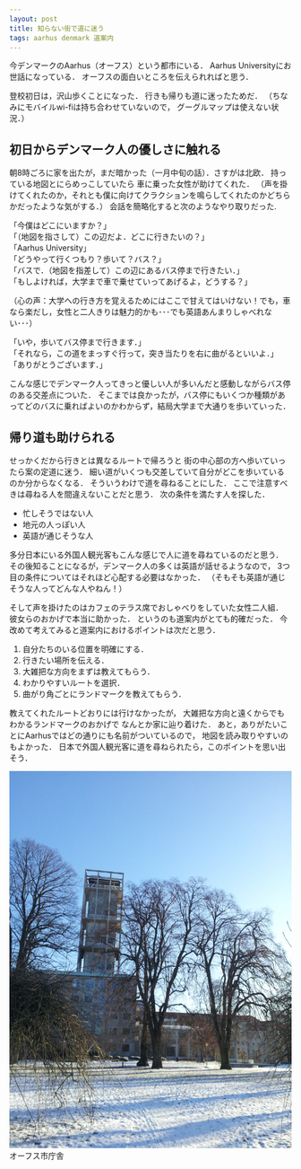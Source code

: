 ```yaml
---
layout: post
title: 知らない街で道に迷う
tags: aarhus denmark 道案内
---
```



今デンマークのAarhus（オーフス）という都市にいる．
Aarhus Universityにお世話になっている．
オーフスの面白いところを伝えられればと思う．

登校初日は，沢山歩くことになった．
行きも帰りも道に迷ったためだ．
（ちなみにモバイルwi-fiは持ち合わせていないので，
グーグルマップは使えない状況．）

<!--more-->

## 初日からデンマーク人の優しさに触れる 
朝8時ごろに家を出たが，まだ暗かった（一月中旬の話）．さすがは北欧．
持っている地図とにらめっこしていたら
車に乗った女性が助けてくれた．
（声を掛けてくれたのか，それとも僕に向けてクラクションを鳴らしてくれたのかどちらかだったような気がする．）
会話を簡略化すると次のようなやり取りだった.  

「今僕はどこにいますか？」  
「（地図を指さして）この辺だよ．どこに行きたいの？」  
「Aarhus University」  
「どうやって行くつもり？歩いて？バス？」  
「バスで．（地図を指差して）この辺にあるバス停まで行きたい．」  
「もしよければ，大学まで車で乗せていってあげるよ，どうする？」  

（心の声：大学への行き方を覚えるためにはここで甘えてはいけない！でも，車なら楽だし，女性と二人きりは魅力的かも･･･でも英語あんまりしゃべれない･･･）

「いや，歩いてバス停まで行きます．」  
「それなら，この道をまっすぐ行って，突き当たりを右に曲がるといいよ．」  
「ありがとうございます．」  

こんな感じでデンマーク人ってきっと優しい人が多いんだと感動しながらバス停のある交差点についた．
そこまでは良かったが，バス停にもいくつか種類があってどのバスに乗ればよいのかわからず，結局大学まで大通りを歩いていった．

## 帰り道も助けられる
せっかくだから行きとは異なるルートで帰ろうと
街の中心部の方へ歩いていったら案の定道に迷う．
細い道がいくつも交差していて自分がどこを歩いているのか分からなくなる．
そういうわけで道を尋ねることにした．
ここで注意すべきは尋ねる人を間違えないことだと思う．
次の条件を満たす人を探した．

- 忙しそうではない人
- 地元の人っぽい人
- 英語が通じそうな人

多分日本にいる外国人観光客もこんな感じで人に道を尋ねているのだと思う．
その後知ることになるが，デンマーク人の多くは英語が話せるようなので，
3つ目の条件についてはそれほど心配する必要はなかった．
（そもそも英語が通じそうな人ってどんな人やねん！）

そして声を掛けたのはカフェのテラス席でおしゃべりをしていた女性二人組．
彼女らのおかげで本当に助かった．
というのも道案内がとても的確だった．
今改めて考えてみると道案内におけるポイントは次だと思う．

1. 自分たちのいる位置を明確にする．
2. 行きたい場所を伝える．
3. 大雑把な方向をまずは教えてもらう．
4. わかりやすいルートを選択．
5. 曲がり角ごとにランドマークを教えてもらう．

教えてくれたルートどおりには行けなかったが，
大雑把な方向と遠くからでもわかるランドマークのおかげで
なんとか家に辿り着けた．
あと，ありがたいことにAarhusではどの通りにも名前がついているので，
地図を読み取りやすいのもよかった．
日本で外国人観光客に道を尋ねられたら，このポイントを思い出そう．

![picture in aarhus](/assets/img/20160117_111915.jpg)
オーフス市庁舎

